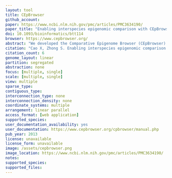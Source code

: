 ```yaml
---
layout: tool 
title: CEpBrowser
github_account: 
paper: https://www.ncbi.nlm.nih.gov/pmc/articles/PMC3634190/
paper_title: "Enabling interspecies epigenomic comparison with CEpBrowser."
doi: 10.1093/bioinformatics/btt114
browser: https://www.cepbrowser.org/
abstract: "We developed the Comparative Epigenome Browser (CEpBrowser) to allow the public to perform multi-species epigenomic analysis. The web-based CEpBrowser integrates, manages and visualizes sequencing-based epigenomic datasets. Five key features were developed to maximize the efficiency of interspecies epigenomic comparisons. CEpBrowser is a web application implemented with PHP, MySQL, C and Apache. URL: http://www.cepbrowser.org/."
citation: "Cao X, Zhong S. Enabling interspecies epigenomic comparison with CEpBrowser. Bioinformatics. academic.oup.com; 2013;29: 1223–1225."
citation_count: 6
genome_layout: linear
partition: segregated
abstraction: none
focus: [multiple, single]
scale: [multiple, single]
view: multiple
sparse_type: 
contiguous_type: 
interconnection_type: none
interconnection_density: none
coordinate_systems: multiple
arrangement: linear parallel
access_format: [web application]
supported_species: 
user_documentation_availability: yes
user_documentation: https://www.cepbrowser.org/cpbrowser/manual.php
pub_year: 2013
license: unavailable
license_form: unavailable
image: /assets/cepbrowser.png
image_location: https://www.ncbi.nlm.nih.gov/pmc/articles/PMC3634190/
notes: 
supported_species: 
supported_files: 
---
```

